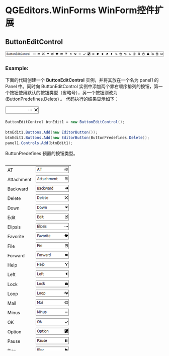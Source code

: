# QGEditors.WinForms WinForm控件扩展

## ButtonEditControl
![ButtonEditControl](https://github.com/GuQiangJS/QGEditors.WinForms/blob/master/src/Images/Previews/ButtonEditControl.png?raw=true)

### Example:

下面的代码创建一个 **ButtonEditControl** 实例，并将其放在一个名为 panel1 的 Panel 中。同时向 ButtonEditControl 实例中添加两个靠右顺序排列的按钮，第一个按钮使用默认的按钮类型（省略号），另一个按钮则改为 (ButtonPredefines.Delete) 。
代码执行的结果显示如下︰

![DEMO](https://github.com/GuQiangJS/QGEditors.WinForms/blob/master/src/Images/Previews/1496652533.png?raw=true)

```C#
ButtonEditControl btnEdit1 = new ButtonEditControl();

btnEdit1.Buttons.Add(new EditorButton());
btnEdit1.Buttons.Add(new EditorButton(ButtonPredefines.Delete));
panel1.Controls.Add(btnEdit1);
```

ButtonPredefines 预置的按钮类型。


<table style="height: 589px; width: 304px" border="0" align="left">
<tbody>
<tr>
<td>AT</td>
<td><img src="https://github.com/GuQiangJS/QGEditors.WinForms/blob/master/src/Images/Previews/AT.png?raw=true"></td>
</tr>
<tr>
<td>Attachment</td>
<td><img src="https://github.com/GuQiangJS/QGEditors.WinForms/blob/master/src/Images/Previews/Attachment.png?raw=true"></td>
</tr>
<tr>
<td>Backward</td>
<td><img src="https://github.com/GuQiangJS/QGEditors.WinForms/blob/master/src/Images/Previews/Backward.png?raw=true"></td>
</tr>
<tr>
<td>Delete</td>
<td><img src="https://github.com/GuQiangJS/QGEditors.WinForms/blob/master/src/Images/Previews/Delete.png?raw=true"></td>
</tr>
<tr>
<td>Down</td>
<td><img src="https://github.com/GuQiangJS/QGEditors.WinForms/blob/master/src/Images/Previews/Down.png?raw=true"></td>
</tr>
<tr>
<td>Edit</td>
<td><img src="https://github.com/GuQiangJS/QGEditors.WinForms/blob/master/src/Images/Previews/Edit.png?raw=true"></td>
</tr>
<tr>
<td>Elipsis</td>
<td><img src="https://github.com/GuQiangJS/QGEditors.WinForms/blob/master/src/Images/Previews/Elipsis.png?raw=true"></td>
</tr>
<tr>
<td>Favorite</td>
<td><img src="https://github.com/GuQiangJS/QGEditors.WinForms/blob/master/src/Images/Previews/Favorite.png?raw=true"></td>
</tr>
<tr>
<td>File</td>
<td><img src="https://github.com/GuQiangJS/QGEditors.WinForms/blob/master/src/Images/Previews/File.png?raw=true"></td>
</tr>
<tr>
<td>Forward</td>
<td><img src="https://github.com/GuQiangJS/QGEditors.WinForms/blob/master/src/Images/Previews/Forward.png?raw=true"></td>
</tr>
<tr>
<td>Help</td>
<td><img src="https://github.com/GuQiangJS/QGEditors.WinForms/blob/master/src/Images/Previews/Help.png?raw=true"></td>
</tr>
<tr>
<td>Left</td>
<td><img src="https://github.com/GuQiangJS/QGEditors.WinForms/blob/master/src/Images/Previews/Left.png?raw=true"></td>
</tr>
<tr>
<td>Lock</td>
<td><img src="https://github.com/GuQiangJS/QGEditors.WinForms/blob/master/src/Images/Previews/Lock.png?raw=true"></td>
</tr>
<tr>
<td>Loop</td>
<td><img src="https://github.com/GuQiangJS/QGEditors.WinForms/blob/master/src/Images/Previews/Loop.png?raw=true"></td>
</tr>
<tr>
<td>Mail</td>
<td><img src="https://github.com/GuQiangJS/QGEditors.WinForms/blob/master/src/Images/Previews/Mail.png?raw=true"></td>
</tr>
<tr>
<td>Minus</td>
<td><img src="https://github.com/GuQiangJS/QGEditors.WinForms/blob/master/src/Images/Previews/Minus.png?raw=true"></td>
</tr>
<tr>
<td>OK</td>
<td><img src="https://github.com/GuQiangJS/QGEditors.WinForms/blob/master/src/Images/Previews/OK.png?raw=true"></td>
</tr>
<tr>
<td>Option</td>
<td><img src="https://github.com/GuQiangJS/QGEditors.WinForms/blob/master/src/Images/Previews/Option.png?raw=true"></td>
</tr>
<tr>
<td>Pause</td>
<td><img src="https://github.com/GuQiangJS/QGEditors.WinForms/blob/master/src/Images/Previews/Pause.png?raw=true"></td>
</tr>
<tr>
<td>Play</td>
<td><img src="https://github.com/GuQiangJS/QGEditors.WinForms/blob/master/src/Images/Previews/Play.png?raw=true"></td>
</tr>
<tr>
<td>Plus</td>
<td><img src="https://github.com/GuQiangJS/QGEditors.WinForms/blob/master/src/Images/Previews/Plus.png?raw=true"></td>
</tr>
<tr>
<td>Redo</td>
<td><img src="https://github.com/GuQiangJS/QGEditors.WinForms/blob/master/src/Images/Previews/Redo.png?raw=true"></td>
</tr>
<tr>
<td>Right</td>
<td><img src="https://github.com/GuQiangJS/QGEditors.WinForms/blob/master/src/Images/Previews/Right.png?raw=true"></td>
</tr>
<tr>
<td>Save</td>
<td><img src="https://github.com/GuQiangJS/QGEditors.WinForms/blob/master/src/Images/Previews/Save.png?raw=true"></td>
</tr>
<tr>
<td>Search</td>
<td><img src="https://github.com/GuQiangJS/QGEditors.WinForms/blob/master/src/Images/Previews/Search.png?raw=true"></td>
</tr>
<tr>
<td>Trash</td>
<td><img src="https://github.com/GuQiangJS/QGEditors.WinForms/blob/master/src/Images/Previews/Trash.png?raw=true"></td>
</tr>
<tr>
<td>Undo</td>
<td><img src="https://github.com/GuQiangJS/QGEditors.WinForms/blob/master/src/Images/Previews/Undo.png?raw=true"></td>
</tr>
<tr>
<td>Unlock</td>
<td><img src="https://github.com/GuQiangJS/QGEditors.WinForms/blob/master/src/Images/Previews/Unlock.png?raw=true"></td>
</tr>
<tr>
<td>Up</td>
<td><img src="https://github.com/GuQiangJS/QGEditors.WinForms/blob/master/src/Images/Previews/Up.png?raw=true"></td>
</tr>
</tbody>
</table>
